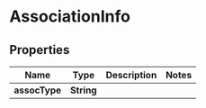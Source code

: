 # AssociationInfo

## Properties
Name | Type | Description | Notes
------------ | ------------- | ------------- | -------------
**assocType** | **String** |  | 
